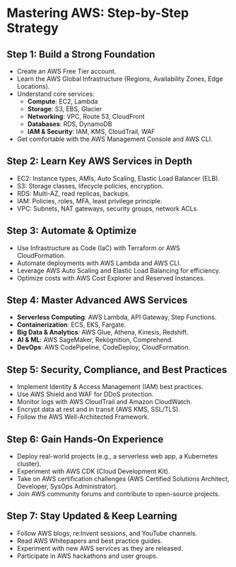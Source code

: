 # Mastering AWS: Step-by-Step Strategy

## **Step 1: Build a Strong Foundation**
- Create an AWS Free Tier account.
- Learn the AWS Global Infrastructure (Regions, Availability Zones, Edge Locations).
- Understand core services:
  - **Compute**: EC2, Lambda
  - **Storage**: S3, EBS, Glacier
  - **Networking**: VPC, Route 53, CloudFront
  - **Databases**: RDS, DynamoDB
  - **IAM & Security**: IAM, KMS, CloudTrail, WAF
- Get comfortable with the AWS Management Console and AWS CLI.

## **Step 2: Learn Key AWS Services in Depth**
- EC2: Instance types, AMIs, Auto Scaling, Elastic Load Balancer (ELB).
- S3: Storage classes, lifecycle policies, encryption.
- RDS: Multi-AZ, read replicas, backups.
- IAM: Policies, roles, MFA, least privilege principle.
- VPC: Subnets, NAT gateways, security groups, network ACLs.

## **Step 3: Automate & Optimize**
- Use Infrastructure as Code (IaC) with Terraform or AWS CloudFormation.
- Automate deployments with AWS Lambda and AWS CLI.
- Leverage AWS Auto Scaling and Elastic Load Balancing for efficiency.
- Optimize costs with AWS Cost Explorer and Reserved Instances.

## **Step 4: Master Advanced AWS Services**
- **Serverless Computing**: AWS Lambda, API Gateway, Step Functions.
- **Containerization**: ECS, EKS, Fargate.
- **Big Data & Analytics**: AWS Glue, Athena, Kinesis, Redshift.
- **AI & ML**: AWS SageMaker, Rekognition, Comprehend.
- **DevOps**: AWS CodePipeline, CodeDeploy, CloudFormation.

## **Step 5: Security, Compliance, and Best Practices**
- Implement Identity & Access Management (IAM) best practices.
- Use AWS Shield and WAF for DDoS protection.
- Monitor logs with AWS CloudTrail and Amazon CloudWatch.
- Encrypt data at rest and in transit (AWS KMS, SSL/TLS).
- Follow the AWS Well-Architected Framework.

## **Step 6: Gain Hands-On Experience**
- Deploy real-world projects (e.g., a serverless web app, a Kubernetes cluster).
- Experiment with AWS CDK (Cloud Development Kit).
- Take on AWS certification challenges (AWS Certified Solutions Architect, Developer, SysOps Administrator).
- Join AWS community forums and contribute to open-source projects.

## **Step 7: Stay Updated & Keep Learning**
- Follow AWS blogs, re:Invent sessions, and YouTube channels.
- Read AWS Whitepapers and best practice guides.
- Experiment with new AWS services as they are released.
- Participate in AWS hackathons and user groups.

